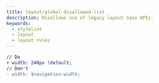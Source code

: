 ```yaml
---
title: layout/global-disallowed-list
description: Disallows use of legacy layout Sass APIs.
keywords:
  - stylelint
  - layout
  - layout rules
---
```


```diff
// Do
+ width: 240px !default;
// Don't
- width: $navigation-width;
```
